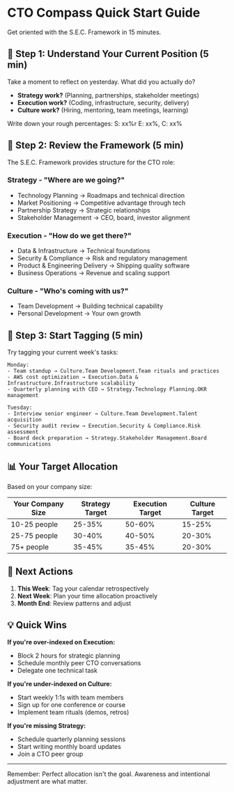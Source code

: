 # CTO Compass Quick Start Guide

Get oriented with the S.E.C. Framework in 15 minutes.

## 📍 Step 1: Understand Your Current Position (5 min)

Take a moment to reflect on yesterday. What did you actually do?

- **Strategy work?** (Planning, partnerships, stakeholder meetings)
- **Execution work?** (Coding, infrastructure, security, delivery)
- **Culture work?** (Hiring, mentoring, team meetings, learning)

Write down your rough percentages: S: xx%r E: xx%, C: xx%

## 🧭 Step 2: Review the Framework (5 min)

The S.E.C. Framework provides structure for the CTO role:

### Strategy - "Where are we going?"

- Technology Planning → Roadmaps and technical direction
- Market Positioning → Competitive advantage through tech
- Partnership Strategy → Strategic relationships
- Stakeholder Management → CEO, board, investor alignment

### Execution - "How do we get there?"

- Data & Infrastructure → Technical foundations
- Security & Compliance → Risk and regulatory management
- Product & Engineering Delivery → Shipping quality software
- Business Operations → Revenue and scaling support

### Culture - "Who's coming with us?"

- Team Development → Building technical capability
- Personal Development → Your own growth

## 🏃 Step 3: Start Tagging (5 min)

Try tagging your current week's tasks:

```text
Monday:
- Team standup → Culture.Team Development.Team rituals and practices
- AWS cost optimization → Execution.Data & Infrastructure.Infrastructure scalability
- Quarterly planning with CEO → Strategy.Technology Planning.OKR management

Tuesday:
- Interview senior engineer → Culture.Team Development.Talent acquisition
- Security audit review → Execution.Security & Compliance.Risk assessment
- Board deck preparation → Strategy.Stakeholder Management.Board communications
```

## 📊 Your Target Allocation

Based on your company size:

| Your Company Size | Strategy Target | Execution Target | Culture Target |
| ----------------- | --------------- | ---------------- | -------------- |
| 10-25 people      | 25-35%          | 50-60%           | 15-25%         |
| 25-75 people      | 30-40%          | 40-50%           | 20-30%         |
| 75+ people        | 35-45%          | 35-45%           | 20-30%         |

## 🎯 Next Actions

1. **This Week**: Tag your calendar retrospectively
2. **Next Week**: Plan your time allocation proactively
3. **Month End**: Review patterns and adjust

## 💡 Quick Wins

**If you're over-indexed on Execution:**

- Block 2 hours for strategic planning
- Schedule monthly peer CTO conversations
- Delegate one technical task

**If you're under-indexed on Culture:**

- Start weekly 1:1s with team members
- Sign up for one conference or course
- Implement team rituals (demos, retros)

**If you're missing Strategy:**

- Schedule quarterly planning sessions
- Start writing monthly board updates
- Join a CTO peer group

---

Remember: Perfect allocation isn't the goal. Awareness and intentional adjustment are what matter.
